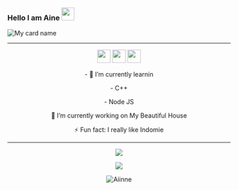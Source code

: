 ### Hello I am Aine <img src="https://github.com/TheDudeThatCode/TheDudeThatCode/blob/master/Assets/Hi.gif" width="29px">

![My card name](https://cardivo.vercel.app/api?name=Aine&description=Hi,%20i%27m%20a%20developer%20end%20back%20and%20i%20am%2023%20y.o.%20Nice%20to%20meet%20you%20%F0%9F%91%8B&image=https://telegra.ph/file/456f00853b6116056be74.jpg)

------

<p align='center'>
   <a href="https://wa.me/62895330379186"><img height="30" src="https://telegra.ph/file/74e742d63924a4b4cd625.jpg"></a>
   <a href="https://facebook.com/ainneboot"><img height="30" src="https://telegra.ph/file/0aa5e722cc8ef66a7b3d2.jpg"></a>
   <a href="https://instagram.com/ainee_bot"><img height="30" src="https://raw.githubusercontent.com/TobyG74/TobyG74/main/instagram.jpg"></a>
</p>

<p align='center'>
- 🌱 I’m currently learnin
</p>
<p align='center'>
   - C++
</p>
<p align='center'>
  - Node JS
</p>
<p align='center'>
🔭 I’m currently working on My Beautiful House
</p>
<p align='center'>
   ⚡ Fun fact: I really like Indomie
 </p>
   
 ------
<p align="center"><a href="https://github.com/Aiinne"><img src="https://github-readme-stats.vercel.app/api?username=Aiinne&show_icons=true&theme=tokyonight"></a></p>
<p align="center">
  <a href="https://github.com/aiinne"><img src="https://github-readme-stats.vercel.app/api/top-langs?username=Aiinne&bg_color=30,e96443,904e95&title_color=fff&text_color=fff&hide_border=true&show_icons=true&layout=compact" /></a>
</p>

<p align="center"> <img src="https://github-readme-streak-stats.herokuapp.com/?user=Aiinne&" alt="Aiinne" /></p>
